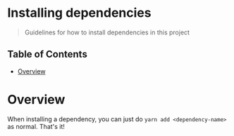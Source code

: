 # Installing dependencies

> Guidelines for how to install dependencies in this project

<!-- prettier-ignore-start -->
<!-- START doctoc generated TOC please keep comment here to allow auto update -->
<!-- DON'T EDIT THIS SECTION, INSTEAD RE-RUN doctoc TO UPDATE -->
## Table of Contents

- [Overview](#overview)

<!-- END doctoc generated TOC please keep comment here to allow auto update -->
<!-- prettier-ignore-end -->

# Overview

When installing a dependency, you can just do `yarn add <dependency-name>` as
normal. That's it!
